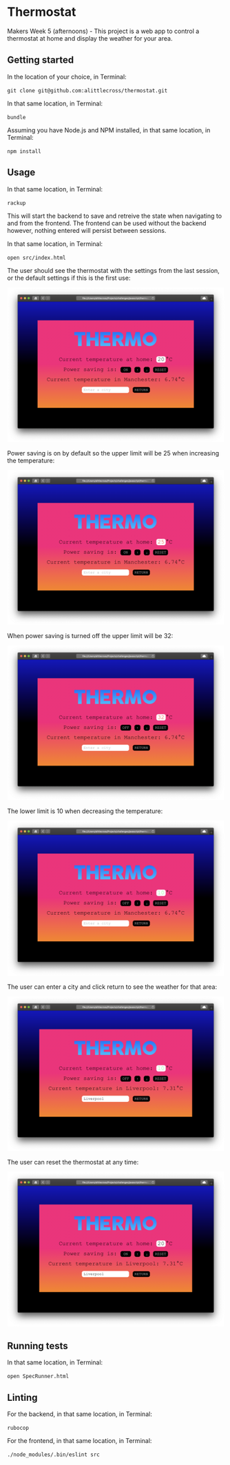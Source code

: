 # Thermostat

Makers Week 5 (afternoons) - This project is a web app to control a thermostat at home and display the weather for your area.

## Getting started

In the location of your choice, in Terminal:

`git clone git@github.com:alittlecross/thermostat.git`

In that same location, in Terminal:

`bundle`

Assuming you have Node.js and NPM installed, in that same location, in Terminal:

`npm install`

## Usage

In that same location, in Terminal:

`rackup`

This will start the backend to save and retreive the state when navigating to and from the frontend. The frontend can be used without the backend however, nothing entered will persist between sessions.

In that same location, in Terminal:

`open src/index.html`

The user should see the thermostat with the settings from the last session, or the default settings if this is the first use:

![a-start](images/a-start.png)

Power saving is on by default so the upper limit will be 25 when increasing the temperature:

![b-on](images/b-on.png)

When power saving is turned off the upper limit will be 32:

![c-off](images/c-off.png)

The lower limit is 10 when decreasing the temperature:

![d-low](images/d-low.png)

The user can enter a city and click return to see the weather for that area:

![e-city](images/e-city.png)

The user can reset the thermostat at any time:

![f-reset](images/f-reset.png)

## Running tests

In that same location, in Terminal:

`open SpecRunner.html`

## Linting

For the backend, in that same location, in Terminal:

`rubocop`

For the frontend, in that same location, in Terminal:

`./node_modules/.bin/eslint src`
